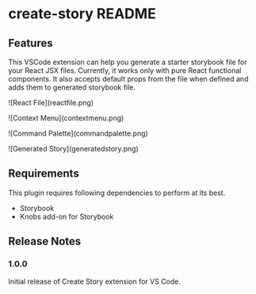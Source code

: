 # create-story README

## Features

This VSCode extension can help you generate a starter storybook file for your React JSX files. Currently, it works only with pure React functional components. It also accepts default props from the file when defined and adds them to generated storybook file.

\!\[React File\]\(reactfile.png\)

\!\[Context Menu\]\(contextmenu.png\)

\!\[Command Palette\]\(commandpalette.png\)

\!\[Generated Story\]\(generatedstory.png\)

## Requirements

This plugin requires following dependencies to perform at its best.
* Storybook
* Knobs add-on for Storybook

## Release Notes

### 1.0.0

Initial release of Create Story extension for VS Code.
